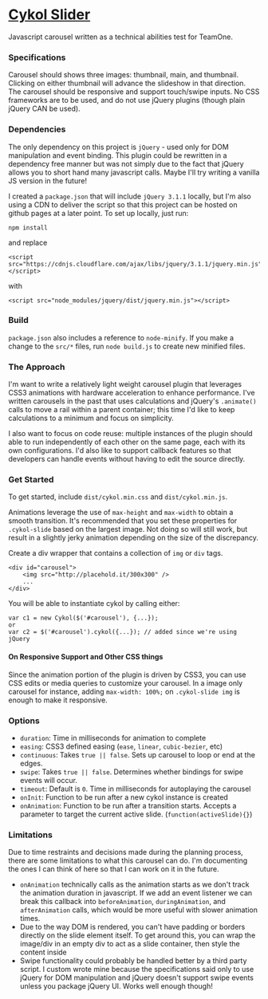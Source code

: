# [Cykol Slider](https://sowhatdoido.github.io/cykol/)
Javascript carousel written as a technical abilities test for TeamOne.

### Specifications
Carousel should shows three images: thumbnail, main, and thumbnail. Clicking on either thumbnail will advance the slideshow in that direction. The carousel should be responsive and support touch/swipe inputs. No CSS frameworks are to be used, and do not use jQuery plugins (though plain jQuery CAN be used).

### Dependencies
The only dependency on this project is `jQuery` - used only for DOM manipulation and event binding. This plugin could be rewritten in a dependency free manner but was not simply due to the fact that jQuery allows you to short hand many javascript calls. Maybe I'll try writing a vanilla JS version in the future!

I created a `package.json` that will include `jQuery 3.1.1` locally, but I'm also using a CDN to deliver the script so that this project can be hosted on github pages at a later point. To set up locally, just run:
```
npm install
```
and replace
```
<script src="https://cdnjs.cloudflare.com/ajax/libs/jquery/3.1.1/jquery.min.js"></script>
```
with
```
<script src="node_modules/jquery/dist/jquery.min.js"></script>
```

### Build
`package.json` also includes a reference to `node-minify`. If you make a change to the `src/*` files, run `node build.js` to create new minified files.

### The Approach
I'm want to write a relatively light weight carousel plugin that leverages CSS3 animations with hardware acceleration to enhance performance. I've written carousels in the past that uses calculations and jQuery's `.animate()` calls to move a rail within a parent container; this time I'd like to keep calculations to a minimum and focus on simplicity.

I also want to focus on code reuse: multiple instances of the plugin should able to run independently of each other on the same page, each with its own configurations. I'd also like to support callback features so that developers can handle events without having to edit the source directly.


### Get Started
To get started, include `dist/cykol.min.css` and `dist/cykol.min.js`.

Animations leverage the use of `max-height` and `max-width` to obtain a smooth transition. It's recommended that you set these properties for `.cykol-slide` based on the largest image. Not doing so will still work, but result in a slightly jerky animation depending on the size of the discrepancy.

Create a div wrapper that contains a collection of `img` or `div` tags. 
```
<div id="carousel">
    <img src="http://placehold.it/300x300" />
    ...
</div>
```
You will be able to instantiate cykol by calling either:
```
var c1 = new Cykol($('#carousel'), {...});
or
var c2 = $('#carousel').cykol({...}); // added since we're using jQuery
```

#### On Responsive Support and Other CSS things
Since the animation portion of the plugin is driven by CSS3, you can use CSS edits or media queries to customize your carousel. In a image only carousel for instance, adding `max-width: 100%;` on `.cykol-slide img` is enough to make it responsive. 

### Options
- `duration`: Time in milliseconds for animation to complete
- `easing`: CSS3 defined easing (`ease`, `linear`, `cubic-bezier`, etc)
- `continuous`: Takes `true || false`. Sets up carousel to loop or end at the edges.
- `swipe`: Takes `true || false`. Determines whether bindings for swipe events will occur.
- `timeout`: Default is `0`. Time in milliseconds for autoplaying the carousel
- `onInit`: Function to be run after a new cykol instance is created
- `onAnimation`:  Function to be run after a transition starts. Accepts a parameter to target the current active slide. (`function(activeSlide){}`)


### Limitations
Due to time restraints and decisions made during the planning process, there are some limitations to what this carousel can do. I'm documenting the ones I can think of here so that I can work on it in the future.
- `onAnimation` technically calls as the animation starts as we don't track the animation duration in javascript. If we add an event listener we can break this callback into `beforeAnimation`, `duringAnimation`, and `afterAnimation` calls, which would be more useful with slower animation times.
- Due to the way DOM is rendered, you can't have padding or borders directly on the slide element itself. To get around this, you can wrap the image/div in an empty div to act as a slide container, then style the content inside
- Swipe functionality could probably be handled better by a third party script. I custom wrote mine because the specifications said only to use jQuery for DOM manipulation and jQuery doesn't support swipe events unless you package jQuery UI. Works well enough though!